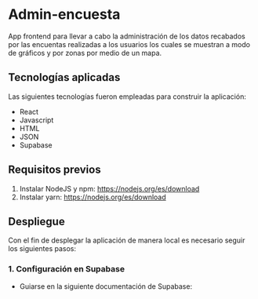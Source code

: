 # Admin-encuesta

App frontend para llevar a cabo la administración de los datos recabados por las encuentas realizadas a los usuarios los cuales se muestran a modo de gráficos y por zonas por medio de un mapa.

## Tecnologías aplicadas

Las siguientes tecnologías fueron empleadas para construir la aplicación:

* React
* Javascript
* HTML
* JSON
* Supabase

## Requisitos previos

1. Instalar NodeJS y npm: https://nodejs.org/es/download
2. Instalar yarn: https://nodejs.org/es/download

## Despliegue

Con el fin de desplegar la aplicación de manera local es necesario seguir los siguientes pasos:

### 1. Configuración en Supabase

* Guiarse en la siguiente documentación de Supabase: 

